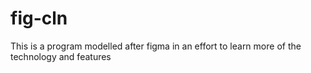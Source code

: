 # fig-cln
This is a program modelled after figma in an effort to learn more of the technology and features
